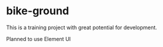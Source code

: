 # bike-ground
This is a training project with great potential for development.

Planned to use Element UI
